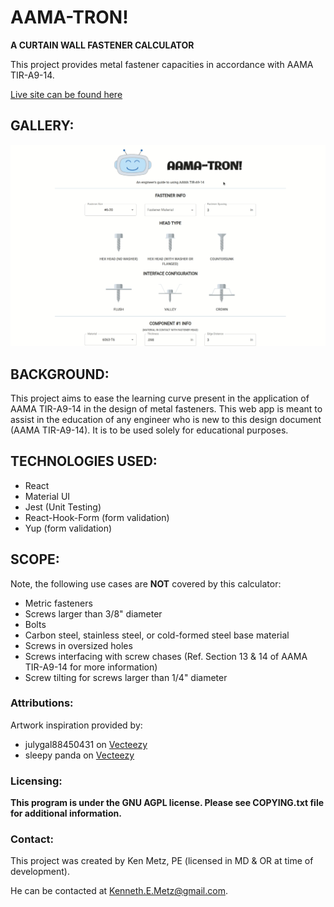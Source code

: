 # AAMA-TRON!

**A CURTAIN WALL FASTENER CALCULATOR**

This project provides metal fastener capacities in accordance with AAMA TIR-A9-14.

[Live site can be found here](https://kennethmetz.github.io/fastener-calculator/)

## GALLERY:

![](AAMA-TRONtour.gif)

## BACKGROUND:

This project aims to ease the learning curve present in the application of AAMA TIR-A9-14 in the design of metal fasteners. This web app is meant to assist in the education of any engineer who is new to this design document (AAMA TIR-A9-14). It is to be used solely for educational purposes.

## TECHNOLOGIES USED:

- React
- Material UI
- Jest (Unit Testing)
- React-Hook-Form (form validation)
- Yup (form validation)

## SCOPE:

Note, the following use cases are **NOT** covered by this calculator:

- Metric fasteners
- Screws larger than 3/8" diameter
- Bolts
- Carbon steel, stainless steel, or cold-formed steel base material
- Screws in oversized holes
- Screws interfacing with screw chases (Ref. Section 13 & 14 of AAMA TIR-A9-14 for more information)
- Screw tilting for screws larger than 1/4" diameter

### Attributions:

Artwork inspiration provided by:

- julygal88450431 on [Vecteezy](https://www.vecteezy.com/free-vector/screw")
- sleepy panda on [Vecteezy](https://www.vecteezy.com/free-vector/robot")

### Licensing:

**This program is under the GNU AGPL license. Please see COPYING.txt file for additional information.**

### Contact:

This project was created by Ken Metz, PE (licensed in MD & OR at time of development).

He can be contacted at Kenneth.E.Metz@gmail.com.
